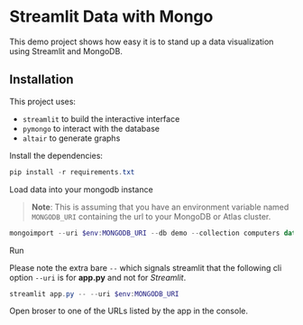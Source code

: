 # Streamlit Data with Mongo

This demo project shows how easy it is to stand up a data visualization using Streamlit and MongoDB.

## Installation

This project uses:

- `streamlit` to build the interactive interface
- `pymongo` to interact with the database
- `altair` to generate graphs

Install the dependencies:

```powershell
pip install -r requirements.txt
```

Load data into your mongodb instance

> **Note**: This is assuming that you have an environment variable named `MONGODB_URI` containing the url to your MongoDB or Atlas cluster.

```powershell
mongoimport --uri $env:MONGODB_URI --db demo --collection computers data.json
```

Run

Please note the extra bare `--` which signals streamlit that the following cli option `--uri` is for **app.py** and not for _Streamlit_.

```powershell
streamlit app.py -- --uri $env:MONGODB_URI
```

Open broser to one of the URLs listed by the app in the console.
